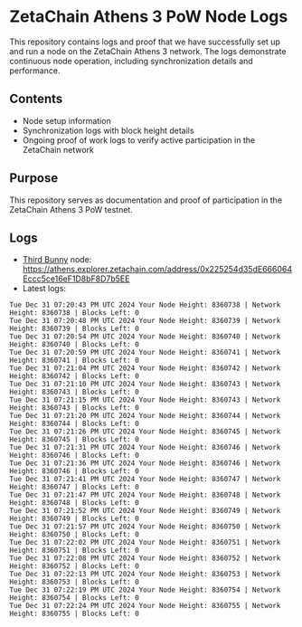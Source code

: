 # ZetaChain Athens 3 PoW Node Logs
This repository contains logs and proof that we have successfully set up and run a node on the ZetaChain Athens 3 network. The logs demonstrate continuous node operation, including synchronization details and performance.

## Contents
- Node setup information
- Synchronization logs with block height details
- Ongoing proof of work logs to verify active participation in the ZetaChain network

## Purpose
This repository serves as documentation and proof of participation in the ZetaChain Athens 3 PoW testnet.

## Logs

- [Third Bunny](https://thirdbunny.xyz/) node: https://athens.explorer.zetachain.com/address/0x225254d35dE666064Eccc5ce16eF1D8bF8D7b5EE
- Latest logs:
```
Tue Dec 31 07:20:43 PM UTC 2024 Your Node Height: 8360738 | Network Height: 8360738 | Blocks Left: 0
Tue Dec 31 07:20:48 PM UTC 2024 Your Node Height: 8360739 | Network Height: 8360739 | Blocks Left: 0
Tue Dec 31 07:20:54 PM UTC 2024 Your Node Height: 8360740 | Network Height: 8360740 | Blocks Left: 0
Tue Dec 31 07:20:59 PM UTC 2024 Your Node Height: 8360741 | Network Height: 8360741 | Blocks Left: 0
Tue Dec 31 07:21:04 PM UTC 2024 Your Node Height: 8360742 | Network Height: 8360742 | Blocks Left: 0
Tue Dec 31 07:21:10 PM UTC 2024 Your Node Height: 8360743 | Network Height: 8360743 | Blocks Left: 0
Tue Dec 31 07:21:15 PM UTC 2024 Your Node Height: 8360743 | Network Height: 8360743 | Blocks Left: 0
Tue Dec 31 07:21:20 PM UTC 2024 Your Node Height: 8360744 | Network Height: 8360744 | Blocks Left: 0
Tue Dec 31 07:21:26 PM UTC 2024 Your Node Height: 8360745 | Network Height: 8360745 | Blocks Left: 0
Tue Dec 31 07:21:31 PM UTC 2024 Your Node Height: 8360746 | Network Height: 8360746 | Blocks Left: 0
Tue Dec 31 07:21:36 PM UTC 2024 Your Node Height: 8360746 | Network Height: 8360746 | Blocks Left: 0
Tue Dec 31 07:21:41 PM UTC 2024 Your Node Height: 8360747 | Network Height: 8360747 | Blocks Left: 0
Tue Dec 31 07:21:47 PM UTC 2024 Your Node Height: 8360748 | Network Height: 8360748 | Blocks Left: 0
Tue Dec 31 07:21:52 PM UTC 2024 Your Node Height: 8360749 | Network Height: 8360749 | Blocks Left: 0
Tue Dec 31 07:21:57 PM UTC 2024 Your Node Height: 8360750 | Network Height: 8360750 | Blocks Left: 0
Tue Dec 31 07:22:02 PM UTC 2024 Your Node Height: 8360751 | Network Height: 8360751 | Blocks Left: 0
Tue Dec 31 07:22:08 PM UTC 2024 Your Node Height: 8360752 | Network Height: 8360752 | Blocks Left: 0
Tue Dec 31 07:22:13 PM UTC 2024 Your Node Height: 8360753 | Network Height: 8360753 | Blocks Left: 0
Tue Dec 31 07:22:19 PM UTC 2024 Your Node Height: 8360754 | Network Height: 8360754 | Blocks Left: 0
Tue Dec 31 07:22:24 PM UTC 2024 Your Node Height: 8360755 | Network Height: 8360755 | Blocks Left: 0
```
